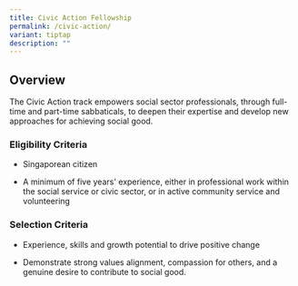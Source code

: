 ```yaml
---
title: Civic Action Fellowship
permalink: /civic-action/
variant: tiptap
description: ""
---
```

<h2><strong>Overview &nbsp;</strong></h2>
<p>The Civic Action track empowers social sector professionals, through full-time
and part-time sabbaticals, to deepen their expertise and develop new approaches
for achieving social good.</p>
<h3>Eligibility Criteria</h3>
<ul>
<li>
<p>Singaporean citizen</p>
</li>
<li>
<p>A minimum of five years' experience, either in professional work within
the social service or civic sector, or in active community service and
volunteering</p>
</li>
</ul>
<h3>Selection Criteria</h3>
<ul>
<li>
<p>Experience, skills and growth potential to drive positive change</p>
</li>
<li>
<p>Demonstrate strong values alignment, compassion for others, and a genuine
desire to contribute to social good.</p>
</li>
</ul>
<p></p>